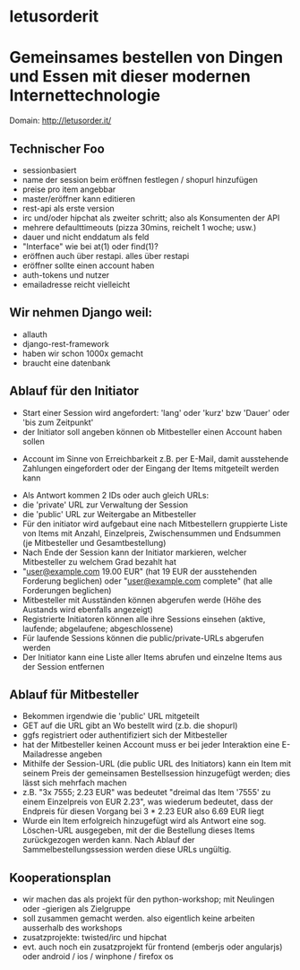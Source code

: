 letusorderit
============

Gemeinsames bestellen von Dingen und Essen mit dieser modernen Internettechnologie
==================================================================================


Domain: http://letusorder.it/

Technischer Foo
---------------

* sessionbasiert
* name der session beim eröffnen festlegen / shopurl hinzufügen
* preise pro item angebbar
* master/eröffner kann editieren
* rest-api als erste version
* irc und/oder hipchat als zweiter schritt; also als Konsumenten der API
* mehrere defaulttimeouts (pizza 30mins, reichelt 1 woche; usw.)
* dauer und nicht enddatum als feld
 * "Interface" wie bei at(1) oder find(1)?
* eröffnen auch über restapi. alles über restapi
* eröffner sollte einen account haben
* auth-tokens und nutzer
* emailadresse reicht vielleicht
  

Wir nehmen Django weil:
-----------------------

* allauth
* django-rest-framework
* haben wir schon 1000x gemacht
* braucht eine datenbank

Ablauf für den Initiator
------------------------

* Start einer Session wird angefordert: 'lang' oder 'kurz' bzw 'Dauer' oder 'bis zum Zeitpunkt'
* der Initiator soll angeben können ob Mitbesteller einen Account haben sollen
- Account im Sinne von Erreichbarkeit z.B. per E-Mail, damit ausstehende Zahlungen eingefordert oder der Eingang der Items mitgeteilt werden kann
* Als Antwort kommen 2 IDs oder auch gleich URLs:
 * die 'private' URL zur Verwaltung der Session
 * die 'public' URL zur Weitergabe an Mitbesteller 
* Für den initiator wird aufgebaut eine nach Mitbestellern gruppierte Liste von Items mit Anzahl, Einzelpreis, Zwischensummen und Endsummen (je Mitbesteller und Gesamtbestellung)
* Nach Ende der Session kann der Initiator markieren, welcher Mitbesteller zu welchem Grad bezahlt hat
 * "user@example.com 19.00 EUR" (hat 19 EUR der ausstehenden Forderung beglichen) oder "user@example.com complete" (hat alle Forderungen beglichen)
* Mitbesteller mit Ausständen können abgerufen werde (Höhe des Austands wird ebenfalls angezeigt)
* Registrierte Initiatoren können alle ihre Sessions einsehen (aktive, laufende; abgelaufene; abgeschlossene)
 * Für laufende Sessions können die public/private-URLs abgerufen werden
* Der Initiator kann eine Liste aller Items abrufen und einzelne Items aus der Session entfernen

  
Ablauf für Mitbesteller
-----------------------

* Bekommen irgendwie die 'public' URL mitgeteilt
* GET auf die URL gibt an Wo bestellt wird (z.b. die shopurl)
 * ggfs registriert oder authentifiziert sich der Mitbesteller
 * hat der Mitbesteller keinen Account muss er bei jeder Interaktion eine E-Mailadresse angeben
* Mithilfe der Session-URL (die public URL des Initiators) kann ein Item mit seinem Preis der gemeinsamen Bestellsession hinzugefügt werden; dies lässt sich mehrfach machen
 * z.B. "3x 7555; 2.23 EUR" was bedeutet "dreimal das Item '7555' zu einem Einzelpreis von EUR 2.23", was wiederum bedeutet, dass der Endpreis für diesen Vorgang bei 3 * 2.23 EUR also 6.69 EUR liegt
* Wurde ein Item erfolgreich hinzugefügt wird als Antwort eine sog. Löschen-URL ausgegeben, mit der die Bestellung dieses Items zurückgezogen werden kann. Nach Ablauf der Sammelbestellungssession werden diese URLs ungültig.


Kooperationsplan
----------------

* wir machen das als projekt für den python-workshop; mit Neulingen oder -gierigen als Zielgruppe
* soll zusammen gemacht werden. also eigentlich keine arbeiten ausserhalb des workshops
* zusatzprojekte: twisted/irc und hipchat
* evt. auch noch ein zusatzprojekt für frontend (emberjs oder angularjs) oder android / ios / winphone / firefox os
